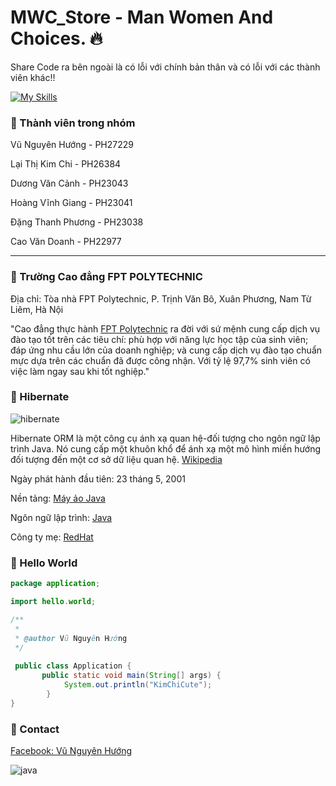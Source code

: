 # MWC_Store - Man Women And Choices. 🔥

Share Code ra bên ngoài là có lỗi với chính bản thân và có lỗi với các thành viên khác!!

[![My Skills](https://skills.thijs.gg/icons?i=java,hibernate,maven,git,github&theme=dark)](https://skills.thijs.gg)

### 💖 Thành viên trong nhóm

Vũ Nguyên Hướng - PH27229

Lại Thị Kim Chi - PH26384

Dương Văn Cảnh - PH23043

Hoàng Vĩnh Giang - PH23041 

Đặng Thanh Phương - PH23038

Cao Văn Doanh - PH22977

***

### 💖 Trường Cao đẳng FPT POLYTECHNIC

Địa chỉ: Tòa nhà FPT Polytechnic, P. Trịnh Văn Bô, Xuân Phương, Nam Từ Liêm, Hà Nội

"Cao đẳng thực hành [FPT Polytechnic](https://www.facebook.com/fpt.poly) ra đời với sứ mệnh cung cấp dịch vụ đào tạo tốt trên các tiêu chí: phù hợp với năng lực học tập của sinh viên; đáp ứng nhu cầu lớn của doanh nghiệp; và cung cấp dịch vụ đào tạo chuẩn mực dựa trên các chuẩn đã được công nhận. Với tỷ lệ 97,7% sinh viên có việc làm ngay sau khi tốt nghiệp."

### 💖 Hibernate
![hibernate](https://hibernate.org/images/hibernate-logo.svg)

Hibernate ORM là một công cụ ánh xạ quan hệ-đối tượng cho ngôn ngữ lập trình Java. Nó cung cấp một khuôn khổ để ánh xạ một mô hình miền hướng đối tượng đến một cơ sở dữ liệu quan hệ. [Wikipedia](https://en.wikipedia.org/wiki/Hibernate_(framework))

Ngày phát hành đầu tiên: 23 tháng 5, 2001

Nền tảng: [Máy ảo Java](https://www.google.com/search?rlz=1C1YTUH_viVN1028VN1028&sxsrf=ALiCzsbxIIzEosY7XcY3ipcVGXVxqj3Ezg:1668312937415&q=M%C3%A1y+%E1%BA%A3o+Java&stick=H4sIAAAAAAAAAOPgE-LUz9U3MCmxMChQ4gAzTYuytRQyyq30k_NzclKTSzLz8_SL89NKyhOLUq0KchJL0vKLchex8vkeXlip8HDX4nwFr8SyxB2sjLvYmTgYANIJquxSAAAA&sa=X&ved=2ahUKEwi3tYiApqr7AhXUxjgGHZuOA30QmxMoAXoECFAQAw&biw=1280&bih=619&dpr=1.5)

Ngôn ngữ lập trình: [Java](https://www.google.com/search?rlz=1C1YTUH_viVN1028VN1028&sxsrf=ALiCzsbxIIzEosY7XcY3ipcVGXVxqj3Ezg:1668312937415&q=Java&stick=H4sIAAAAAAAAAOPgE-LUz9U3MCmxMChQ4gIxzYuTstOStHQyyq30k_NzclKTSzLz8_SL89NKyhOLUq0KivLTixJzczPz0hVyEvPSSxPTUxexsnglliXuYGXcxc7EwQAAlg6nRFYAAAA&sa=X&ved=2ahUKEwi3tYiApqr7AhXUxjgGHZuOA30QmxMoAXoECFEQAw&biw=1280&bih=619&dpr=1.5)

Công ty mẹ: [RedHat](https://www.google.com/search?rlz=1C1YTUH_viVN1028VN1028&sxsrf=ALiCzsbxIIzEosY7XcY3ipcVGXVxqj3Ezg:1668312937415&q=RedHat&stick=H4sIAAAAAAAAAOPgE-LUz9U3MCmxMChQ4gIxjTJMk-IrtFQyyq30k_NzclKTSzLz8_STihLzUoqtChKLUvNKFJLzcwsS8yoXsbIFpaZ4JJbsYGXcxc7EwQAAs8VkrlAAAAA&sa=X&ved=2ahUKEwi3tYiApqr7AhXUxjgGHZuOA30QmxMoAXoECFMQAw&biw=1280&bih=619&dpr=1.5)


### 💖 Hello World

```java
package application;

import hello.world;

/**
 *
 * @author Vũ Nguyên Hướng
 */
 
 public class Application {
       public static void main(String[] args) {
            System.out.println("KimChiCute");
        }
}
```

### 💖 Contact

[Facebook: Vũ Nguyên Hướng](https://www.facebook.com/VuNguyenHuong.Official)

![java](https://proxsisgroup.com/wp-content/uploads/2019/08/104-1040733_kotlin-java-programming-language-logo-clipart-1024x598.png)
